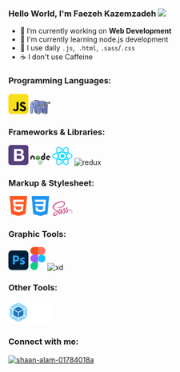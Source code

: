 ### Hello World, I'm Faezeh Kazemzadeh  <img width="60px" src="https://raw.githubusercontent.com/iampavangandhi/iampavangandhi/master/gifs/Hi.gif">


- 🔭 I’m currently working on **Web Development**
- 🌱 I'm currently learning node.js development
- 🤔 I use daily `.js`,` .html`, `.sass`/`.css`
- ☕ I don't use Caffeine


<h3 align="left">Programming Languages:</h3>  
<p align="left"> 
<img src="https://raw.githubusercontent.com/pkkulhari/pkkulhari/master/icons/js.svg" width="40"/>
<img src="https://raw.githubusercontent.com/pkkulhari/pkkulhari/master/icons/php.svg" width="40"/>
</p>
<h3 align="left">Frameworks & Libraries:</h3>  
<p align="left"> 
    <img src="https://raw.githubusercontent.com/pkkulhari/pkkulhari/master/icons/bootstrap.svg" width="40"/>
    <img src="https://raw.githubusercontent.com/pkkulhari/pkkulhari/master/icons/nodejs.svg" width="40"/>
    <img src="https://raw.githubusercontent.com/pkkulhari/pkkulhari/master/icons/react.svg" width="40"/>
    <img src="https://img.shields.io/badge/redux-764ABC.svg?style=for-the-badge&logo=redux&logoColor=white" alt="redux"/> 
</p>


<h3 align="left">Markup & Stylesheet:</h3> 
<p align="left"> 
 <img src="https://raw.githubusercontent.com/pkkulhari/pkkulhari/master/icons/html.svg" width="40"/>
 <img src="https://raw.githubusercontent.com/pkkulhari/pkkulhari/master/icons/css.svg" width="40"/>
 <img src="https://raw.githubusercontent.com/pkkulhari/pkkulhari/master/icons/sass.svg" width="40"/>
</p>

<!--<h3 align="left">DataBase:</h3>  
<p align="left"> 
<img src="https://devicons.github.io/devicon/devicon.git/icons/mysql/mysql-original-wordmark.svg" alt="mysql" width="30" height="30"/>
</p>-->


<h3 align="left">Graphic Tools:</h3>  
<p align="left"> 
<img src="https://raw.githubusercontent.com/pkkulhari/pkkulhari/master/icons/photoshop.svg" width="40"/>
<img src="https://raw.githubusercontent.com/pkkulhari/pkkulhari/master/icons/figma.svg" width="30"/>
<img src="https://cdn.worldvectorlogo.com/logos/adobe-xd.svg" alt="xd" width="30" height="30"/>
</p>

<h3 align="left">Other Tools:</h3>  
<p align="left"> 
      <a><img src="https://raw.githubusercontent.com/pkkulhari/pkkulhari/master/icons/webpack.svg" width="40"/></a>
      <a><img src="https://raw.githubusercontent.com/pkkulhari/pkkulhari/master/icons/git.svg" width="40"/></a>
      </p>
      
      
      
      
<h3 align="left">Connect with me:</h3>  
<p align="left"> 
<a href="https://linkedin.com/in/faezeh-kazemzadeh-44072b194" target="blank"><img align="center" src="https://cdn.jsdelivr.net/npm/simple-icons@3.0.1/icons/linkedin.svg" alt="shaan-alam-01784018a" height="30" width="40" /></a>
<!--<a href="https://instagram.com/" target="blank"><img align="center" src="https://cdn.jsdelivr.net/npm/simple-icons@3.0.1/icons/instagram.svg" alt="__shaanalam__" height="30" width="40" /></a>  -->
</p>

